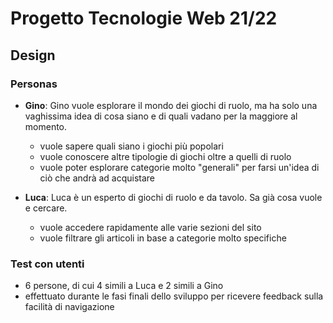 # Progetto Tecnologie Web 21/22

## Design

### Personas

- **Gino**: Gino vuole esplorare il mondo dei giochi di ruolo, ma ha solo una vaghissima idea di cosa siano e di quali vadano per la maggiore al momento.
  - vuole sapere quali siano i giochi più popolari
  - vuole conoscere altre tipologie di giochi oltre a quelli di ruolo
  - vuole poter esplorare categorie molto "generali" per farsi un'idea di ciò che andrà ad acquistare

- **Luca**: Luca è un esperto di giochi di ruolo e da tavolo. Sa già cosa vuole e cercare.
  - vuole accedere rapidamente alle varie sezioni del sito
  - vuole filtrare gli articoli in base a categorie molto specifiche

### Test con utenti

- 6 persone, di cui 4 simili a Luca e 2 simili a Gino
- effettuato durante le fasi finali dello sviluppo per ricevere feedback sulla facilità di navigazione
